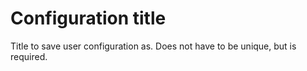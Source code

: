 # Configuration title

Title to save user configuration as. Does not have to be unique, but is required.
